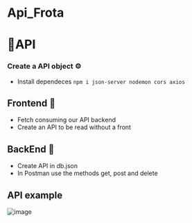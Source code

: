 # Api_Frota
# 🎈API

### Create a API object ⚙
 - Install dependeces `npm i json-server nodemon cors axios`


## Frontend 🧧

- Fetch consuming our API backend
- Create an API to be read without a front

## BackEnd 📘

- Create API in db.json
- In Postman use the methods get, post and delete

## API example

![image](https://user-images.githubusercontent.com/77704994/132961996-d66d604e-cd62-49fc-874d-593dbf250d32.png)
